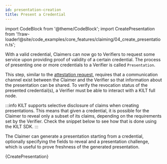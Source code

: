 ```yaml
---
id: presentation-creation
title: Present a Credential
---
```

import CodeBlock from '@theme/CodeBlock';
import CreatePresentation from '!!raw-loader!@site/code_examples/core_features/claiming/04_create_presentation.ts';

With a valid credential, Claimers can now go to Verifiers to request some service upon providing proof of validity of a certain credential.
The process of presenting one or more credentials to a Verifier is called `Presentation`.

This step, similar to the [attestation request](./02_attestation_request.md), requires that a communication channel exist between the Claimer and the Verifier so that information about the presentation can be shared.
To verify the revocation status of the presented credential(s), a Verifier must be able to interact with a KILT full node.

:::info
KILT supports selective disclosure of claims when creating presentations.
This means that given a credential, it is possible for the Claimer to reveal only a subset of its claims, depending on the requirements set by the Verifier.
Check the snippet below to see how that is done using the KILT SDK.
:::

The Claimer can generate a presentation starting from a credential, optionally specifying the fields to reveal and a presentation challenge, which is useful to prove freshness of the generated presentation.

<CodeBlock className="language-ts">
  {CreatePresentation}
</CodeBlock>